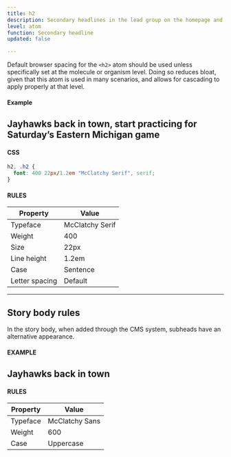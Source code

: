 ```yaml
---
title: h2
description: Secondary headlines in the lead group on the homepage and section pages.
level: atom
function: Secondary headline
updated: false

---
```

Default browser spacing for the `<h2>` atom should be used unless specifically set at the molecule or organism level. Doing so reduces bloat, given that this atom is used in many scenarios, and allows for cascading to apply properly at that level.

#### Example
<div class="example">
  <h2>Jayhawks back in town, start practicing for Saturday’s Eastern Michigan game</h2>
</div>

#### CSS
```css
h2, .h2 {
  font: 400 22px/1.2em "McClatchy Serif", serif;
}
```

#### RULES

Property | Value
--- | ---
Typeface | McClatchy Serif
Weight | 400
Size | 22px
Line height | 1.2em
Case | Sentence
Letter spacing | Default

---

## Story body rules 

In the story body, when added through the CMS system, subheads have an alternative appearance.

#### EXAMPLE

## Jayhawks back in town

#### RULES

Property | Value
--- | ---
Typeface | McClatchy Sans
Weight | 600
Case | Uppercase

